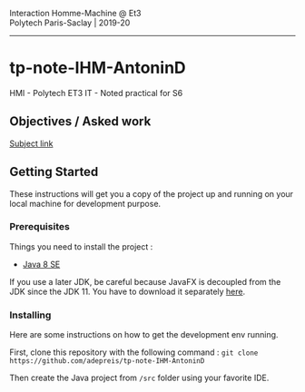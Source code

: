 Interaction Homme-Machine @ Et3
<br>
Polytech Paris-Saclay | 2019-20

---

# tp-note-IHM-AntoninD
HMI - Polytech ET3 IT - Noted practical for S6

## Objectives / Asked work

[Subject link](./IHM_Polytech_Programmation_des_Interfaces_Interactives_Avancees_1.pdf)

## Getting Started

These instructions will get you a copy of the project up and running on your local machine for development purpose.

### Prerequisites

Things you need to install the project :

- [Java 8 SE](https://www.java.com/fr/download/)

If you use a later JDK, be careful because JavaFX is decoupled from the JDK since the JDK 11.
You have to download it separately [here](https://gluonhq.com/products/javafx/).

### Installing

Here are some instructions on how to get the development env running.

First, clone this repository with the following command :
`git clone https://github.com/adepreis/tp-note-IHM-AntoninD`

Then create the Java project from `/src` folder using your favorite IDE.